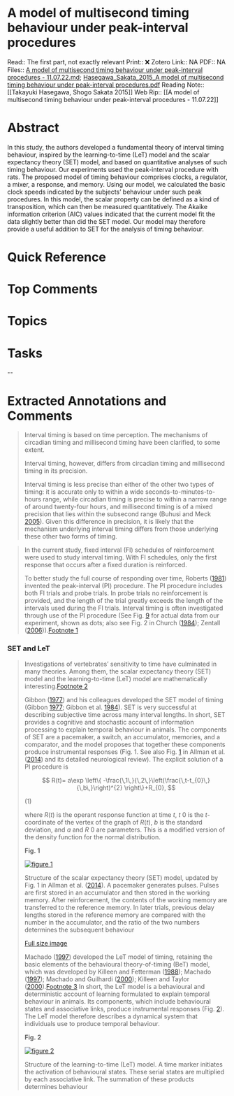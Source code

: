 

# A model of multisecond timing behaviour under peak-interval procedures
Read:: The first part, not exactly relevant
Print::  ❌
Zotero Link:: NA
PDF:: NA
Files:: [A model of multisecond timing behaviour under peak-interval procedures - 11.07.22.md](file:///home/michaelt/Insync/m@tarlton.info/Google%20Drive/06.%20Zotero/storage/UXGVM4TL/A%20model%20of%20multisecond%20timing%20behaviour%20under%20peak-interval%20procedures%20-%2011.07.22.md); [Hasegawa_Sakata_2015_A model of multisecond timing behaviour under peak-interval procedures.pdf](file:///home/michaelt/Insync/m@tarlton.info/Google%20Drive/06.%20Zotero/storage/X4L95JNC/Hasegawa_Sakata_2015_A%20model%20of%20multisecond%20timing%20behaviour%20under%20peak-interval%20procedures.pdf)
Reading Note:: [[Takayuki Hasegawa, Shogo Sakata 2015]]
Web Rip:: [[A model of multisecond timing behaviour under peak-interval procedures - 11.07.22]]

# Abstract
In this study, the authors developed a fundamental theory of interval timing behaviour, inspired by the learning-to-time (LeT) model and the scalar expectancy theory (SET) model, and based on quantitative analyses of such timing behaviour. Our experiments used the peak-interval procedure with rats. The proposed model of timing behaviour comprises clocks, a regulator, a mixer, a response, and memory. Using our model, we calculated the basic clock speeds indicated by the subjects’ behaviour under such peak procedures. In this model, the scalar property can be defined as a kind of transposition, which can then be measured quantitatively. The Akaike information criterion (AIC) values indicated that the current model fit the data slightly better than did the SET model. Our model may therefore provide a useful addition to SET for the analysis of timing behaviour.

# Quick Reference


# Top Comments


# Topics


# Tasks


--
# Extracted Annotations and Comments

> Interval timing is based on time perception. The mechanisms of circadian timing and millisecond timing have been clarified, to some extent. 
> 
> Interval timing, however, differs from circadian timing and millisecond timing in its precision. 
> 
> Interval timing is less precise than either of the other two types of timing: it is accurate only to within a wide seconds-to-minutes-to-hours range, while circadian timing is precise to within a narrow range of around twenty-four hours, and millisecond timing is of a mixed precision that lies within the subsecond range (Buhusi and Meck [2005](https://link.springer.com/article/10.1007/s10827-014-0542-4#ref-CR5 "Buhusi, C.V., & Meck, W.H. (2005). What makes us tick? Functional and neural mechanisms of interval timing. Nature Reviews Neuroscience, 6(10), 755–765.")).
>  Given this difference in precision, it is likely that the mechanism underlying interval timing differs from those underlying these other two forms of timing.

> In the current study, fixed interval (FI) schedules of reinforcement were used to study interval timing. With FI schedules, only the first response that occurs after a fixed duration is reinforced. 
> 
> To better study the full course of responding over time, Roberts ([1981](https://link.springer.com/article/10.1007/s10827-014-0542-4#ref-CR31 "Roberts, S. (1981). Isolation of an internal clock. Journal of Experimental Psychology: Animal Behavior Processes, 7, 242–268.")) invented the peak-interval (PI) procedure. The PI procedure includes both FI trials and probe trials. In probe trials no reinforcement is provided, and the length of the trial greatly exceeds the length of the intervals used during the FI trials. Interval timing is often investigated through use of the PI procedure (See Fig. [9](https://link.springer.com/article/10.1007/s10827-014-0542-4#Fig9) for actual data from our experiment, shown as dots; also see Fig. 2 in Church ([1984](https://link.springer.com/article/10.1007/s10827-014-0542-4#ref-CR7 "Church, R.M. (1984). Properties of the internal clock. Annals of The New York Academy of Sciences, 423, 566–582.")); Zentall ([2006](https://link.springer.com/article/10.1007/s10827-014-0542-4#ref-CR37 "Zentall, T. (2006). Timing, memory for intervals, and memory for untimed stimuli: The role of instructional ambiguity. Behavioural Processes, 71, 88–97."))).[Footnote 1](https://link.springer.com/article/10.1007/s10827-014-0542-4#Fn1)


### SET and LeT
> 
> Investigations of vertebrates’ sensitivity to time have culminated in many theories. Among them, the scalar expectancy theory (SET) model and the learning-to-time (LeT) model are mathematically interesting.[Footnote 2](https://link.springer.com/article/10.1007/s10827-014-0542-4#Fn2)
> 
> Gibbon ([1977](https://link.springer.com/article/10.1007/s10827-014-0542-4#ref-CR14 "Gibbon, J. (1977). Scalar expectancy theory and Weber’s law in animal timing. Psychological Review, 84, 279–325.")) and his colleagues developed the SET model of timing (Gibbon [1977](https://link.springer.com/article/10.1007/s10827-014-0542-4#ref-CR14 "Gibbon, J. (1977). Scalar expectancy theory and Weber’s law in animal timing. Psychological Review, 84, 279–325."); Gibbon et al. [1984](https://link.springer.com/article/10.1007/s10827-014-0542-4#ref-CR15 "Gibbon, J., Church, R.M., Meck, W.H (1984). Scalar timing in memory. Annals of The New York Academy of Sciences, 423, 52–77.")). SET is very successful at describing subjective time across many interval lengths. In short, SET provides a cognitive and stochastic account of information processing to explain temporal behaviour in animals. The components of SET are a pacemaker, a switch, an accumulator, memories, and a comparator, and the model proposes that together these components produce instrumental responses (Fig. 1. See also Fig. [1](https://link.springer.com/article/10.1007/s10827-014-0542-4#Fig1) in Allman et al. ([2014](https://link.springer.com/article/10.1007/s10827-014-0542-4#ref-CR2 "Allman, M.J., Teki, S., Griffiths, T.D., Meck, W.H (2014). Properties of the internal clock: First- and second-order principles of subjective time. Annual Review of Psychology, 65, 743–771.")) and its detailed neurological review). The explicit solution of a PI procedure is
> 
> $$
> R(t)= a\exp \left\{ -\frac{\,1\,}{\,2\,}\left(\frac{\,t-t_{0}\,}{\,b\,}\right)^{2} \right\}+R_{0},
> $$
> 
> (1)
> 
> where *R*(*t*) is the operant response function at time *t*, *t* 0 is the *t*\-coordinate of the vertex of the graph of *R*(*t*), *b* is the standard deviation, and *a* and *R* 0 are parameters. This is a modified version of the density function for the normal distribution.
> 
> **Fig. 1**
> 
> [![figure 1](https://media.springernature.com/lw685/springer-static/image/art%3A10.1007%2Fs10827-014-0542-4/MediaObjects/10827_2014_542_Fig1_HTML.gif)](https://link.springer.com/article/10.1007/s10827-014-0542-4/figures/1)
> 
> Structure of the scalar expectancy theory (SET) model, updated by Fig. 1 in Allman et al. ([2014](https://link.springer.com/article/10.1007/s10827-014-0542-4#ref-CR2 "Allman, M.J., Teki, S., Griffiths, T.D., Meck, W.H (2014). Properties of the internal clock: First- and second-order principles of subjective time. Annual Review of Psychology, 65, 743–771.")). A pacemaker generates pulses. Pulses are first stored in an accumulator and then stored in the working memory. After reinforcement, the contents of the working memory are transferred to the reference memory. In later trials, previous delay lengths stored in the reference memory are compared with the number in the accumulator, and the ratio of the two numbers determines the subsequent behaviour
> 
> [Full size image](https://link.springer.com/article/10.1007/s10827-014-0542-4/figures/1)
> 
> Machado ([1997](https://link.springer.com/article/10.1007/s10827-014-0542-4#ref-CR22 "Machado, A. (1997). Learning the temporal dynamics of behavior. Psychological Review, 104, 241–265.")) developed the LeT model of timing, retaining the basic elements of the behavioural theory-of-timing (BeT) model, which was developed by Killeen and Fetterman ([1988](https://link.springer.com/article/10.1007/s10827-014-0542-4#ref-CR18 "Killeen, P.R., & Fetterman, J.G. (1988). A behavioral theory of timing. Psychological Review, 95, 274–295.")); Machado ([1997](https://link.springer.com/article/10.1007/s10827-014-0542-4#ref-CR22 "Machado, A. (1997). Learning the temporal dynamics of behavior. Psychological Review, 104, 241–265.")); Machado and Guilhardi ([2000](https://link.springer.com/article/10.1007/s10827-014-0542-4#ref-CR23 "Machado, A., & Guilhardi, P. (2000). Shifts in the psychometric function and their implications for models of timing. Journal of The Experimental Analysis of Behavior, 74, 25–54.")); Killeen and Taylor ([2000](https://link.springer.com/article/10.1007/s10827-014-0542-4#ref-CR19 "Killeen, P.R., & Taylor, T.J. (2000). How the propagation of error through stochastic counters affects time discrimination and other psychophysical judgments. Psychological Review, 107, 430–459.")).[Footnote 3](https://link.springer.com/article/10.1007/s10827-014-0542-4#Fn3) In short, the LeT model is a behavioural and deterministic account of learning formulated to explain temporal behaviour in animals. Its components, which include behavioural states and associative links, produce instrumental responses (Fig. [2](https://link.springer.com/article/10.1007/s10827-014-0542-4#Fig2)). The LeT model therefore describes a dynamical system that individuals use to produce temporal behaviour.
> 
> **Fig. 2**
> 
> [![figure 2](https://media.springernature.com/lw685/springer-static/image/art%3A10.1007%2Fs10827-014-0542-4/MediaObjects/10827_2014_542_Fig2_HTML.gif)](https://link.springer.com/article/10.1007/s10827-014-0542-4/figures/2)
> 
> Structure of the learning-to-time (LeT) model. A time marker initiates the activation of behavioural states. These serial states are multiplied by each associative link. The summation of these products determines behaviour